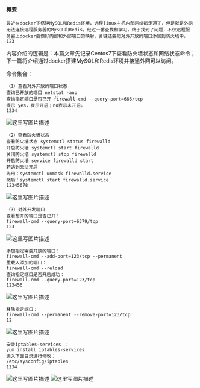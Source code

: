 #### 概要

```
最近在docker下搭建MySQL和Redis环境，远程linux主机内部网络都走通了，但是就是外网
无法连接远程服务器的MySQL和Redis。经过一番查找和学习，终于找到了问题，不仅远程服
务器上docker要做好内部和外部端口的映射，关键还要把对外开放的端口添加到防火墙中。
123
```

内容介绍的逻辑是：本篇文章先记录Centos7下查看防火墙状态和网络状态命令；下一篇将介绍通过docker搭建MySQL和Redis环境并接通外网可以访问。

命令集合：

```
（1）查看对外开放的端口状态
查询已开放的端口 netstat -anp
查询指定端口是否已开 firewall-cmd --query-port=666/tcp
提示 yes，表示开启；no表示未开启。
1234
```

![这里写图片描述](https://img-blog.csdn.net/20180825092851369?watermark/2/text/aHR0cHM6Ly9ibG9nLmNzZG4ubmV0L3JlYWxqaA==/font/5a6L5L2T/fontsize/400/fill/I0JBQkFCMA==/dissolve/70)

```
（2）查看防火墙状态
查看防火墙状态 systemctl status firewalld
开启防火墙 systemctl start firewalld  
关闭防火墙 systemctl stop firewalld
开启防火墙 service firewalld start 
若遇到无法开启
先用：systemctl unmask firewalld.service 
然后：systemctl start firewalld.service
12345678
```

![这里写图片描述](https://img-blog.csdn.net/20180825093357657?watermark/2/text/aHR0cHM6Ly9ibG9nLmNzZG4ubmV0L3JlYWxqaA==/font/5a6L5L2T/fontsize/400/fill/I0JBQkFCMA==/dissolve/70)

```
（3）对外开发端口
查看想开的端口是否已开：
firewall-cmd --query-port=6379/tcp
123
```

![这里写图片描述](https://img-blog.csdn.net/20180825093826266?watermark/2/text/aHR0cHM6Ly9ibG9nLmNzZG4ubmV0L3JlYWxqaA==/font/5a6L5L2T/fontsize/400/fill/I0JBQkFCMA==/dissolve/70)

```
添加指定需要开放的端口：
firewall-cmd --add-port=123/tcp --permanent
重载入添加的端口：
firewall-cmd --reload
查询指定端口是否开启成功：
firewall-cmd --query-port=123/tcp
123456
```

![这里写图片描述](https://img-blog.csdn.net/20180825094232356?watermark/2/text/aHR0cHM6Ly9ibG9nLmNzZG4ubmV0L3JlYWxqaA==/font/5a6L5L2T/fontsize/400/fill/I0JBQkFCMA==/dissolve/70)

```
移除指定端口：
firewall-cmd --permanent --remove-port=123/tcp
12
```

![这里写图片描述](https://img-blog.csdn.net/20180825094634124?watermark/2/text/aHR0cHM6Ly9ibG9nLmNzZG4ubmV0L3JlYWxqaA==/font/5a6L5L2T/fontsize/400/fill/I0JBQkFCMA==/dissolve/70)

```
安装iptables-services ：
yum install iptables-services 
进入下面目录进行修改：
/etc/sysconfig/iptables
1234
```

![这里写图片描述](https://img-blog.csdn.net/20180825095256477?watermark/2/text/aHR0cHM6Ly9ibG9nLmNzZG4ubmV0L3JlYWxqaA==/font/5a6L5L2T/fontsize/400/fill/I0JBQkFCMA==/dissolve/70)
![这里写图片描述](https://img-blog.csdn.net/20180825095304371?watermark/2/text/aHR0cHM6Ly9ibG9nLmNzZG4ubmV0L3JlYWxqaA==/font/5a6L5L2T/fontsize/400/fill/I0JBQkFCMA==/dissolve/70)